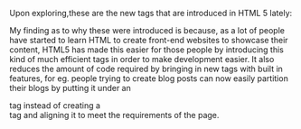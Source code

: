 Upon exploring,these are the new tags that are introduced in HTML 5 lately:
<!--
<article> -Represents an independent piece of content of a document, such as a blog entry or newspaper article
<aside > -Represents a piece of content that is only slightly related to the rest of the page.
<audio> -Defines an audio file.
<canvas> -This is used for rendering dynamic bitmap graphics on the fly, such as graphs or games.
<command> -Represents a command the user can invoke.
<datalist> -Together with the a new list attribute for input can be used to make comboboxes
<details> -Represents additional information or controls which the user can obtain on demand
<embed> -Defines external interactive content or plugin.
<figure> -Represents a piece of self-contained flow content, typically referenced as a single unit from the main flow of the document.
<footer> -Represents a footer for a section and can contain information about the author, copyright information, et cetera.
<header> -Represents a group of introductory or navigational aids.
<hgroup> -Represents the header of a section.
<keygen> -Represents control for key pair generation.
<mark> -Represents a run of text in one document marked or highlighted for reference purposes, due to its relevance in another context.
<meter> -Represents a measurement, such as disk usage.
<nav> -Represents a section of the document intended for navigation.
<output> -Represents some type of output, such as from a calculation done through scripting.
<progress> -Represents a completion of a task, such as downloading or when performing a series of expensive operations.
<ruby> -Together with <rt> and <rp> allow for marking up ruby annotations.
<section> -Represents a generic document or application section
<time> -Represents a date and/or time.
<video> -Defines a video file.
<wbr> -Represents a line break opportunity.

-->
My finding as to why these were introduced is because, as a lot of people have started to learn HTML to create front-end websites to showcase their content, HTML5 has made this 
easier for those people by introducing this kind of much efficient tags in order to make development easier.
It also reduces the amount of code required by bringing in new tags with built in features, for eg. people trying to create blog posts can now easily partition their blogs by
putting it under an <article> tag instead of creating a <div> tag and aligning it to meet the requirements of the page. 
